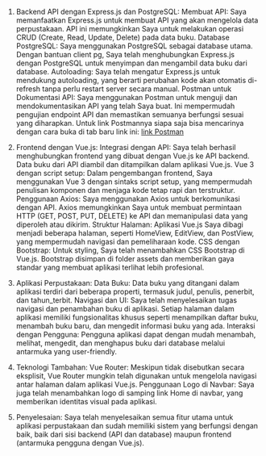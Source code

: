 1. Backend API dengan Express.js dan PostgreSQL:
Membuat API: Saya memanfaatkan Express.js untuk membuat API yang akan mengelola data perpustakaan. API ini memungkinkan Saya untuk melakukan operasi CRUD (Create, Read, Update, Delete) pada data buku.
Database PostgreSQL: Saya menggunakan PostgreSQL sebagai database utama. Dengan bantuan client pg, Saya telah menghubungkan Express.js dengan PostgreSQL untuk menyimpan dan mengambil data buku dari database.
Autoloading: Saya telah mengatur Express.js untuk mendukung autoloading, yang berarti perubahan kode akan otomatis di-refresh tanpa perlu restart server secara manual.
Postman untuk Dokumentasi API: Saya menggunakan Postman untuk menguji dan mendokumentasikan API yang telah Saya buat. Ini mempermudah pengujian endpoint API dan memastikan semuanya berfungsi sesuai yang diharapkan.
Untuk link Postmannya siapa saja bisa mencarinya dengan cara buka di tab baru link ini: <a target="blank" href="https://documenter.getpostman.com/view/37601094/2sAXjM3WwJ">link Postman<a> 

3. Frontend dengan Vue.js:
Integrasi dengan API: Saya telah berhasil menghubungkan frontend yang dibuat dengan Vue.js ke API backend. Data buku dari API diambil dan ditampilkan dalam aplikasi Vue.js.
Vue 3 dengan script setup: Dalam pengembangan frontend, Saya menggunakan Vue 3 dengan sintaks script setup, yang mempermudah penulisan komponen dan menjaga kode tetap rapi dan terstruktur.
Penggunaan Axios: Saya menggunakan Axios untuk berkomunikasi dengan API. Axios memungkinkan Saya untuk membuat permintaan HTTP (GET, POST, PUT, DELETE) ke API dan memanipulasi data yang diperoleh atau dikirim.
Struktur Halaman: Aplikasi Vue.js Saya dibagi menjadi beberapa halaman, seperti HomeView, EditView, dan PostView, yang mempermudah navigasi dan pemeliharaan kode.
CSS dengan Bootstrap: Untuk styling, Saya telah menambahkan CSS Bootstrap di Vue.js. Bootstrap disimpan di folder assets dan memberikan gaya standar yang membuat aplikasi terlihat lebih profesional.

4. Aplikasi Perpustakaan:
Data Buku: Data buku yang ditangani dalam aplikasi terdiri dari beberapa properti, termasuk judul, penulis, penerbit, dan tahun_terbit.
Navigasi dan UI: Saya telah menyelesaikan tugas navigasi dan penambahan buku di aplikasi. Setiap halaman dalam aplikasi memiliki fungsionalitas khusus seperti menampilkan daftar buku, menambah buku baru, dan mengedit informasi buku yang ada.
Interaksi dengan Pengguna: Pengguna aplikasi dapat dengan mudah menambah, melihat, mengedit, dan menghapus buku dari database melalui antarmuka yang user-friendly.

5. Teknologi Tambahan:
Vue Router: Meskipun tidak disebutkan secara eksplisit, Vue Router mungkin telah digunakan untuk mengelola navigasi antar halaman dalam aplikasi Vue.js.
Penggunaan Logo di Navbar: Saya juga telah menambahkan logo di samping link Home di navbar, yang memberikan identitas visual pada aplikasi.

6. Penyelesaian:
   Saya telah menyelesaikan semua fitur utama untuk aplikasi perpustakaan dan sudah memiliki sistem yang berfungsi dengan baik, baik dari sisi backend (API dan database) maupun frontend (antarmuka pengguna dengan Vue.js).

